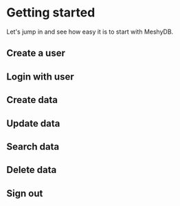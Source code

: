 # Getting started
Let's jump in and see how easy it is to start with MeshyDB.

## Create a user

## Login with user

## Create data

## Update data

## Search data

## Delete data

## Sign out
